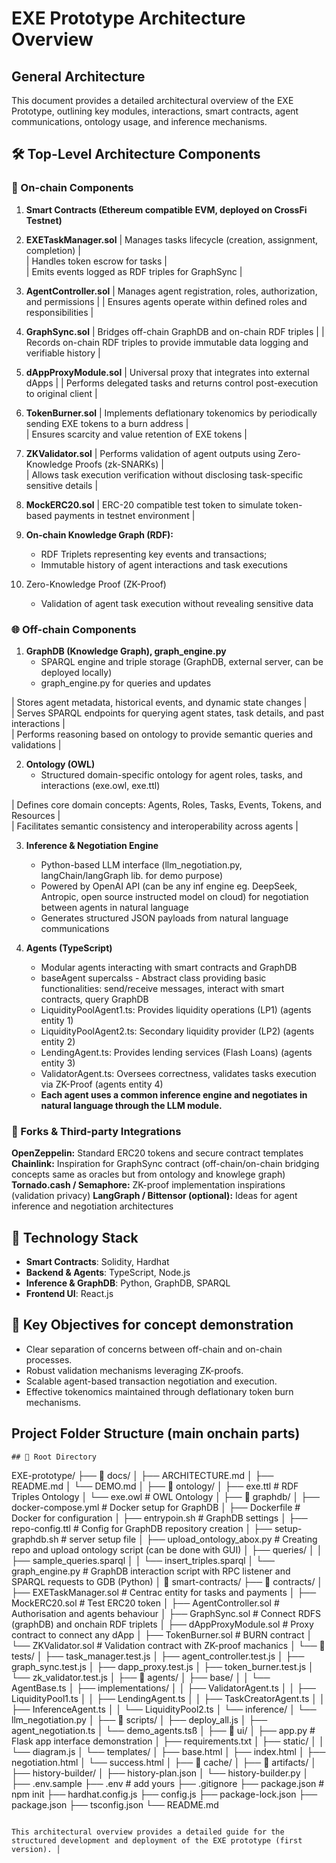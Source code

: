 # EXE Prototype Architecture Overview

## General Architecture

This document provides a detailed architectural overview of the EXE Prototype, outlining key modules, interactions, smart contracts, agent communications, ontology usage, and inference mechanisms.

## 🛠 Top-Level Architecture Components

### 🔗 On-chain Components

1. **Smart Contracts (Ethereum compatible EVM, deployed on CrossFi Testnet)**

2. **EXETaskManager.sol** 
| Manages tasks lifecycle (creation, assignment, completion) |   
| Handles token escrow for tasks |   
| Emits events logged as RDF triples for GraphSync |   

3. **AgentController.sol**
| Manages agent registration, roles, authorization, and permissions |
| Ensures agents operate within defined roles and responsibilities |  

4. **GraphSync.sol**
| Bridges off-chain GraphDB and on-chain RDF triples |
| Records on-chain RDF triples to provide immutable data logging and verifiable history |

5. **dAppProxyModule.sol**
| Universal proxy that integrates into external dApps |
| Performs delegated tasks and returns control post-execution to original client |

6. **TokenBurner.sol**
| Implements deflationary tokenomics by periodically sending EXE tokens to a burn address |  
| Ensures scarcity and value retention of EXE tokens |  

7. **ZKValidator.sol**
| Performs validation of agent outputs using Zero-Knowledge Proofs (zk-SNARKs) |  
| Allows task execution verification without disclosing task-specific sensitive details |  

8. **MockERC20.sol**
| ERC-20 compatible test token to simulate token-based payments in testnet environment |  

9. **On-chain Knowledge Graph (RDF):**
    - RDF Triplets representing key events and transactions;
    - Immutable history of agent interactions and task executions

10. Zero-Knowledge Proof (ZK-Proof)
    - Validation of agent task execution without revealing sensitive data  


### 🌐 Off-chain Components

1. **GraphDB (Knowledge Graph), graph_engine.py**
    - SPARQL engine and triple storage (GraphDB, external server, can be deployed locally)
    - graph_engine.py for queries and updates

| Stores agent metadata, historical events, and dynamic state changes |  
| Serves SPARQL endpoints for querying agent states, task details, and past interactions |  
| Performs reasoning based on ontology to provide semantic queries and validations |  

2. **Ontology (OWL)**
    - Structured domain-specific ontology for agent roles, tasks, and interactions (exe.owl, exe.ttl)

| Defines core domain concepts: Agents, Roles, Tasks, Events, Tokens, and Resources |  
| Facilitates semantic consistency and interoperability across agents |  

3. **Inference & Negotiation Engine**
    - Python-based LLM interface (llm_negotiation.py, langChain/langGraph lib. for demo purpose)
    - Powered by OpenAI API (can be any inf engine eg. DeepSeek, Antropic, open source instructed model on cloud) for negotiation between agents in natural language
    - Generates structured JSON payloads from natural language communications

4. **Agents (TypeScript)**
    - Modular agents interacting with smart contracts and GraphDB
    - baseAgent supercalss - Abstract class providing basic functionalities: send/receive messages, interact with smart contracts, query GraphDB  
    - LiquidityPoolAgent1.ts: Provides liquidity operations (LP1) (agents entity 1)
    - LiquidityPoolAgent2.ts: Secondary liquidity provider (LP2) (agents entity 2)
    - LendingAgent.ts: Provides lending services (Flash Loans) (agents entity 3)
    - ValidatorAgent.ts: Oversees correctness, validates tasks execution via ZK-Proof (agents entity 4)
    - **Each agent uses a common inference engine and negotiates in natural language through the LLM module.**


### 🔧 Forks & Third-party Integrations
**OpenZeppelin:** Standard ERC20 tokens and secure contract templates
**Chainlink:** Inspiration for GraphSync contract (off-chain/on-chain bridging concepts same as oracles but from ontology and knowlege graph)
**Tornado.cash / Semaphore:** ZK-proof implementation inspirations (validation privacy)
**LangGraph / Bittensor (optional):** Ideas for agent inference and negotiation architectures



## 🔧 Technology Stack

- **Smart Contracts**: Solidity, Hardhat
- **Backend & Agents**: TypeScript, Node.js
- **Inference & GraphDB**: Python, GraphDB, SPARQL
- **Frontend UI**: React.js



## 🚩 Key Objectives for concept demonstration

- Clear separation of concerns between off-chain and on-chain processes.
- Robust validation mechanisms leveraging ZK-proofs.
- Scalable agent-based transaction negotiation and execution.
- Effective tokenomics maintained through deflationary token burn mechanisms.



## Project Folder Structure (main onchain parts)

```
## 📂 Root Directory
```
EXE-prototype/
├── 📂 docs/
│   ├── ARCHITECTURE.md
│   ├── README.md
│   └── DEMO.md
│
├── 📂 ontology/
│   ├── exe.ttl                         # RDF Triples Ontology
│   └── exe.owl                         # OWL Ontology
│
├── 📂 graphdb/
│   ├── docker-compose.yml               # Docker setup for GraphDB
│   ├── Dockerfile                       # Docker for configuration
│   ├── entrypoin.sh                     # GraphDB settings
│   ├── repo-config.ttl                  # Config for GraphDB repository creation
│   ├── setup-graphdb.sh                 # server setup file
│   ├── upload_ontology_abox.py          # Creating repo and upload ontology script (can be done with GUI)
│   ├── queries/
│   │   ├── sample_queries.sparql
│   │   └── insert_triples.sparql
│   └── graph_engine.py                  # GraphDB interaction script with RPC listener and SPARQL requests to GDB (Python)
│
📂 smart-contracts/
├── 📂 contracts/
│   ├── EXETaskManager.sol                # Centrac entity for tasks and payments
│   ├── MockERC20.sol                     # Test ERC20 token
│   ├── AgentController.sol               # Authorisation and agents behaviour
│   ├── GraphSync.sol                     # Connect RDFS (graphDB) and onchain RDF triplets
│   ├── dAppProxyModule.sol               # Proxy contract to connect any dApp
│   ├── TokenBurner.sol                   # BURN contract
│   └── ZKValidator.sol                   # Validation contract with ZK-proof machanics
│
└── 📂 tests/
│   ├── task_manager.test.js
│   ├── agent_controller.test.js
│   ├── graph_sync.test.js
│   ├── dapp_proxy.test.js
│   ├── token_burner.test.js
│   └── zk_validator.test.js
│
├── 📂 agents/
│   ├── base/
│   │   └── AgentBase.ts
│   ├── implementations/
│   │   ├── ValidatorAgent.ts
│   │   ├── LiquidityPool1.ts
│   │   ├── LendingAgent.ts
│   │   ├── TaskCreatorAgent.ts
│   │   ├── InferenceAgent.ts
│   │   └── LiquidityPool2.ts
│   └── inference/
│       └── llm_negotiation.py
│
├── 📂 scripts/
│   ├── deploy_all.js
│   ├── agent_negotiation.ts
│   └── demo_agents.tsß
│
├── 📂 ui/
│   ├── app.py                  # Flask app interface demonstration
│   ├── requirements.txt
│   ├── static/
│   │   └── diagram.js
│   └── templates/
│       ├── base.html
│       ├── index.html
│       ├── negotiation.html
│       └── success.html
│
├── 📂 cache/
│
├── 📂 artifacts/
│
├── history-builder/
│   ├── history-plan.json
│   └── history-builder.py
│
├── .env.sample
├── .env                        # add yours
├── .gitignore
├── package.json                # npm init
├── hardhat.config.js
├── config.js
├── package-lock.json
├── package.json
├── tsconfig.json
└── README.md
```

This architectural overview provides a detailed guide for the structured development and deployment of the EXE prototype (first version). │